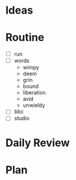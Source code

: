 # Ideas
# Routine
- [ ] run
- [ ] words
	- wimpy
	- deem
	- grin
	- bound
	- liberation
	- avid
	- unwieldy
- [ ] bbc
- [ ] studio
# Daily Review

# Plan
